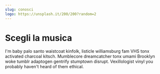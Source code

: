 ```yaml
---
slug: conosci
logo: https://unsplash.it/200/200?random=2
---
```


# Scegli la musica

I'm baby palo santo waistcoat kinfolk, listicle williamsburg fam VHS tonx activated charcoal kitsch. Mumblecore dreamcatcher tonx umami Brooklyn woke tumblr adaptogen gentrify stumptown disrupt. Vexillologist vinyl you probably haven't heard of them ethical.